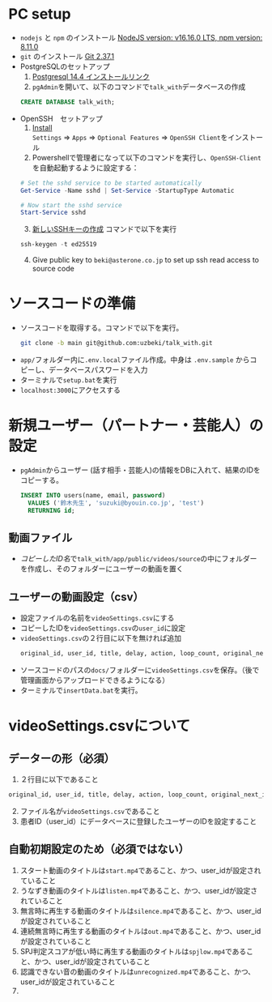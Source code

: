 # PC setup
- `nodejs` と `npm` のインストール
  [NodeJS version: v16.16.0 LTS, npm version: 8.11.0](https://nodejs.org/dist/v16.16.0/node-v16.16.0-x64.msi)
- `git` のインストール
  [Git 2.37.1](https://github.com/git-for-windows/git/releases/download/v2.37.1.windows.1/Git-2.37.1-64-bit.exe)
- PostgreSQLのセットアップ
  1. [Postgresql 14.4 インストールリンク](https://sbp.enterprisedb.com/getfile.jsp?fileid=1258118)
  2. `pgAdmin`を開いて、以下のコマンドで`talk_with`データベースの作成
    ```sql
    CREATE DATABASE talk_with;
    ```
- OpenSSH　セットアップ
  1. [Install ](https://docs.microsoft.com/en-us/windows-server/administration/openssh/openssh_install_firstuse?tabs=gui#install-openssh-for-windows)  
    `Settings` => `Apps` => `Optional Features` => `OpenSSH Client`をインストール
  2. Powershellで管理者になって以下のコマンドを実行し、`OpenSSH-Client`を自動起動するように設定する：
    ```powershell
    # Set the sshd service to be started automatically
    Get-Service -Name sshd | Set-Service -StartupType Automatic

    # Now start the sshd service
    Start-Service sshd
    ```
  3. [新しいSSHキーの作成](https://docs.microsoft.com/en-us/windows-server/administration/openssh/openssh_keymanagement#host-key-generation)  コマンドで以下を実行
    ```powershell
    ssh-keygen -t ed25519
    ```
  4. Give public key to `beki@asterone.co.jp` to set up ssh read access to source code
  

# ソースコードの準備
- ソースコードを取得する。コマンドで以下を実行。
  ```bash
  git clone -b main git@github.com:uzbeki/talk_with.git
  ```
- `app/`フォルダー内に`.env.local`ファイル作成。中身は `.env.sample` からコピーし、データベースパスワードを入力
- ターミナルで`setup.bat`を実行
- `localhost:3000`にアクセスする

# 新規ユーザー（パートナー・芸能人）の設定
- `pgAdmin`からユーザー (話す相手・芸能人)の情報をDBに入れて、結果のIDをコピーする。
  ```sql
  INSERT INTO users(name, email, password)
    VALUES ('鈴木先生', 'suzuki@byouin.co.jp', 'test')
    RETURNING id;
  ```
## 動画ファイル
- *コピーしたID名*で`talk_with/app/public/videos/source`の中にフォルダーを作成し、そのフォルダーにユーザーの動画を置く

## ユーザーの動画設定（csv）
- 設定ファイルの名前を`videoSettings.csv`にする
- コピーしたIDを`videoSettings.csv`の`user_id`に設定
- `videoSettings.csv`の２行目に以下を無ければ追加
  ```txt
  original_id, user_id, title, delay, action, loop_count, original_next_id, mic_on, play_now, mic_on_millisecond, question, comment
  ```
- ソースコードのパスの`docs/`フォルダーに`videoSettings.csv`を保存。（後で管理画面からアップロードできるようになる）
- ターミナルで`insertData.bat`を実行。



# videoSettings.csvについて
## データーの形（必須）
1. ２行目に以下であること
  ```txt
  original_id, user_id, title, delay, action, loop_count, original_next_id, mic_on, play_now, mic_on_millisecond, question, comment
  ```
2. ファイル名が`videoSettings.csv`であること
3. 患者ID（user_id）にデータベースに登録したユーザーのIDを設定すること

## 自動初期設定のため（必須ではない）
1. スタート動画のタイトルは`start.mp4`であること、かつ、user_idが設定されていること
2. うなずき動画のタイトルは`listen.mp4`であること、かつ、user_idが設定されていること
3. 無言時に再生する動画のタイトルは`silence.mp4`であること、かつ、user_idが設定されていること
4. 連続無言時に再生する動画のタイトルは`out.mp4`であること、かつ、user_idが設定されていること
5. SPJ判定スコアが低い時に再生する動画のタイトルは`spjlow.mp4`であること、かつ、user_idが設定されていること
6.  認識できない音の動画のタイトルは`unrecognized.mp4`であること、かつ、user_idが設定されていること
8.  
